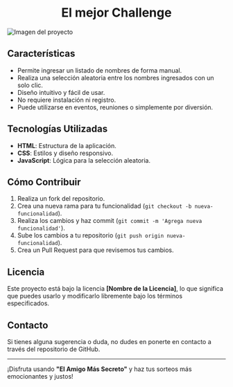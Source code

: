 # <h1 align="center"> El mejor Challenge </h1>
![Imagen del proyecto ](https://github.com/user-attachments/assets/3c2148af-ba31-4bd7-97b4-73d51cf0922e)

<h2>Características</h2>
<ul>
    <li>Permite ingresar un listado de nombres de forma manual.</li>
    <li>Realiza una selección aleatoria entre los nombres ingresados con un solo clic.</li>
    <li>Diseño intuitivo y fácil de usar.</li>
    <li>No requiere instalación ni registro.</li>
    <li>Puede utilizarse en eventos, reuniones o simplemente por diversión.</li>
</ul>

<h2>Tecnologías Utilizadas</h2>
<ul>
    <li><strong>HTML</strong>: Estructura de la aplicación.</li>
    <li><strong>CSS</strong>: Estilos y diseño responsivo.</li>
    <li><strong>JavaScript</strong>: Lógica para la selección aleatoria.</li>
</ul>

<h2>Cómo Contribuir</h2>
<ol>
    <li>Realiza un fork del repositorio.</li>
    <li>Crea una nueva rama para tu funcionalidad (<code>git checkout -b nueva-funcionalidad</code>).</li>
    <li>Realiza los cambios y haz commit (<code>git commit -m 'Agrega nueva funcionalidad'</code>).</li>
    <li>Sube los cambios a tu repositorio (<code>git push origin nueva-funcionalidad</code>).</li>
    <li>Crea un Pull Request para que revisemos tus cambios.</li>
</ol>

<h2>Licencia</h2>
<p>Este proyecto está bajo la licencia <strong>[Nombre de la Licencia]</strong>, lo que significa que puedes usarlo y modificarlo libremente bajo los términos especificados.</p>

<h2>Contacto</h2>
<p>Si tienes alguna sugerencia o duda, no dudes en ponerte en contacto a través del repositorio de GitHub.</p>

<hr>
<p>¡Disfruta usando <strong>"El Amigo Más Secreto"</strong> y haz tus sorteos más emocionantes y justos!</p>
